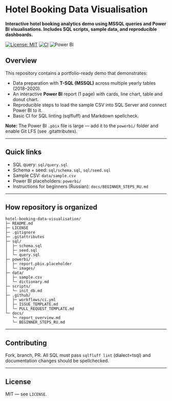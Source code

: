 # Hotel Booking Data Visualisation

**Interactive hotel booking analytics demo using MSSQL queries and Power BI visualisations. Includes SQL scripts, sample data, and reproducible dashboards.**

[![License: MIT](https://img.shields.io/badge/License-MIT-green.svg)](LICENSE)
[![CI](https://github.com/USERNAME/hotel-booking-data-visualisation/actions/workflows/ci.yml/badge.svg)](./.github/workflows/ci.yml)
![Power BI](https://img.shields.io/badge/Made%20with-Power%20BI-yellow)

## Overview
This repository contains a portfolio-ready demo that demonstrates:
- Data preparation with **T-SQL (MSSQL)** across multiple yearly tables (2018–2020).
- An interactive **Power BI** report (1 page) with cards, line chart, table and donut chart.
- Reproducible steps to load the sample CSV into SQL Server and connect Power BI to it.
- Basic CI for SQL linting (sqlfluff) and Markdown spellcheck.

**Note:** The Power BI `.pbix` file is large — add it to the `powerbi/` folder and enable Git LFS (see .gitattributes).

---

## Quick links
- SQL query: `sql/query.sql`  
- Schema + seed: `sql/schema.sql`, `sql/seed.sql`  
- Sample CSV: `data/sample.csv`  
- Power BI placeholders: `powerbi/`  
- Instructions for beginners (Russian): `docs/BEGINNER_STEPS_RU.md`

---

## How repository is organized
```
hotel-booking-data-visualisation/
├─ README.md
├─ LICENSE
├─ .gitignore
├─ .gitattributes
├─ sql/
│  ├─ schema.sql
│  ├─ seed.sql
│  └─ query.sql
├─ powerbi/
│  ├─ report.pbix.placeholder
│  └─ images/
├─ data/
│  ├─ sample.csv
│  └─ dictionary.md
├─ scripts/
│  └─ init_db.md
├─ .github/
│  ├─ workflows/ci.yml
│  ├─ ISSUE_TEMPLATE.md
│  └─ PULL_REQUEST_TEMPLATE.md
└─ docs/
   └─ report_overview.md
   └─ BEGINNER_STEPS_RU.md
```

---

## Contributing
Fork, branch, PR. All SQL must pass `sqlfluff lint` (dialect=tsql) and documentation changes should be spellchecked.

---

## License
MIT — see `LICENSE`.

